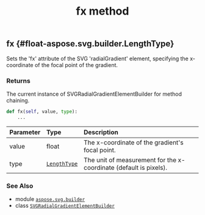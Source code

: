 ﻿---
title: fx method
second_title: Aspose.SVG for Python via .NET API References
description: 
type: docs
weight: 70
url: /python-net/aspose.svg.builder/svgradialgradientelementbuilder/fx/
is_root: false
---

## fx {#float-aspose.svg.builder.LengthType}

Sets the 'fx' attribute of the SVG 'radialGradient' element, specifying the x-coordinate of the focal point of the gradient.


### Returns 


The current instance of SVGRadialGradientElementBuilder for method chaining.


```python
def fx(self, value, type):
    ...
```


| Parameter | Type | Description |
| :- | :- | :- |
| value | float | The x-coordinate of the gradient's focal point. |
| type | [`LengthType`](/svg/python-net/aspose.svg.builder/lengthtype) | The unit of measurement for the x-coordinate (default is pixels). |



### See Also
* module [`aspose.svg.builder`](../../)
* class [`SVGRadialGradientElementBuilder`](/svg/python-net/aspose.svg.builder/svgradialgradientelementbuilder)
